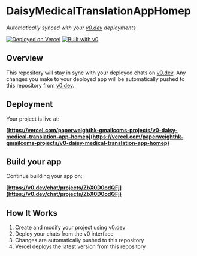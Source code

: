# DaisyMedicalTranslationAppHomep

*Automatically synced with your [v0.dev](https://v0.dev) deployments*

[![Deployed on Vercel](https://img.shields.io/badge/Deployed%20on-Vercel-black?style=for-the-badge&logo=vercel)](https://vercel.com/paperweighthk-gmailcoms-projects/v0-daisy-medical-translation-app-homep)
[![Built with v0](https://img.shields.io/badge/Built%20with-v0.dev-black?style=for-the-badge)](https://v0.dev/chat/projects/ZbX0D0odQFj)

## Overview

This repository will stay in sync with your deployed chats on [v0.dev](https://v0.dev).
Any changes you make to your deployed app will be automatically pushed to this repository from [v0.dev](https://v0.dev).

## Deployment

Your project is live at:

**[https://vercel.com/paperweighthk-gmailcoms-projects/v0-daisy-medical-translation-app-homep](https://vercel.com/paperweighthk-gmailcoms-projects/v0-daisy-medical-translation-app-homep)**

## Build your app

Continue building your app on:

**[https://v0.dev/chat/projects/ZbX0D0odQFj](https://v0.dev/chat/projects/ZbX0D0odQFj)**

## How It Works

1. Create and modify your project using [v0.dev](https://v0.dev)
2. Deploy your chats from the v0 interface
3. Changes are automatically pushed to this repository
4. Vercel deploys the latest version from this repository